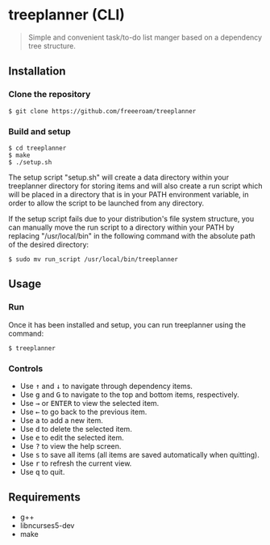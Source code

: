 # treeplanner (CLI)
> Simple and convenient task/to-do list manger based on a dependency tree structure.

## Installation
### Clone the repository
```console
$ git clone https://github.com/freeeroam/treeplanner
```
### Build and setup 
```console
$ cd treeplanner
$ make
$ ./setup.sh
```
The setup  script "setup.sh" will create a data directory within your treeplanner directory for storing items and will also create a run script which will be placed in a directory that is in your PATH environment variable, in order to allow the script to be launched from any directory.

If the setup script fails due to your distribution's file system structure, you can manually move the run script to a directory within your PATH by replacing "/usr/local/bin" in the following command with the absolute path of the desired directory:
```console
$ sudo mv run_script /usr/local/bin/treeplanner
```

## Usage
### Run
Once it has been installed and setup, you can run treeplanner using the command:
```console
$ treeplanner
```

### Controls
- Use <kbd>↑</kbd> and <kbd>↓</kbd> to navigate through dependency items.
- Use <kbd>g</kbd> and <kbd>G</kbd> to navigate to the top and bottom items, respectively.
- Use <kbd>→</kbd> or <kbd>ENTER</kbd> to view the selected item.
- Use <kbd>←</kbd> to go back to the previous item.
- Use <kbd>a</kbd> to add a new item.
- Use <kbd>d</kbd> to delete the selected item.
- Use <kbd>e</kbd> to edit the selected item.
- Use <kbd>?</kbd> to view the help screen.
- Use <kbd>s</kbd> to save all items (all items are saved automatically when quitting).
- Use <kbd>r</kbd> to refresh the current view.
- Use <kbd>q</kbd> to quit.

## Requirements
- g++
- libncurses5-dev
- make
